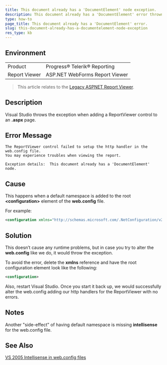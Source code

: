 ```yaml
---
title: This document already has a 'DocumentElement' node exception.
description: This document already has a 'DocumentElement' error thrown in Visual Studio.
type: how-to
page_title: This document already has a 'DocumentElement' error.
slug: this-document-already-has-a-documentelement-node-exception
res_type: kb
---
```


## Environment

<table>
	<tbody>
		<tr>
			<td>Product</td>
			<td>Progress® Telerik® Reporting</td>
		</tr>
		<tr>
			<td>Report Viewer</td>
			<td>ASP.NET WebForms Report Viewer</td>
		</tr>
	</tbody>
</table>


> This article relates to the [Legacy ASPNET Report Viewer](../asp-net-report-viewer).

## Description

Visual Studio throws the exception when adding a ReportViewer control to an **.aspx** page.

## Error Message

``` 
The ReportViewer control failed to setup the http handler in the web.config file. 
You may experience troubles when viewing the report.   

Exception details:  This document already has a 'DocumentElement' node.
```

## Cause

This happens when a default namespace is added to the root **&lt;configuration&gt;** element of the **web.config** file. 

For example: 

 ```xml
<configuration xmlns="http://schemas.microsoft.com/.NetConfiguration/v2.0">
 ```
 
## Solution

This doesn’t cause any runtime problems, but in case you try to alter the **web.config** like we do, it would throw the exception.

To avoid the error, delete the **xmlns** reference and have the root configuration element look like the following: 

```xml
<configuration> 
```

Also, restart Visual Studio. Once you start it back up, we would successfully alter the web.config adding our http handlers for the ReportViewer with no errors.  

## Notes

Another "side-effect" of having default namespace is missing **intellisense** for the web.config file.

## See Also

[VS 2005 Intellisense in web.config files](https://weblogs.asp.net/scottgu/432077)  
  
